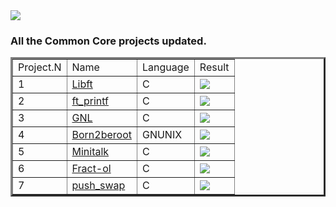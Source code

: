 <img src="https://github.com/MirkokriM/42_Common_Core/blob/main/README.FILE/MirkokriM_github42_42commoncore_v4_right.gif">

### All the Common Core projects updated.

<!--
#groups
42

#languages

#frames and libs

-->

<table border=3 <tr>
	<td>
		Project.N
	</td><td>
		Name
	</td><td>
		Language
	</td><td>
		Result
	</td
</tr><tr>
  <td>
		1
	</td><td>
		<a href="https://github.com/MirkokriM/Libft">Libft</a>
	</td><td>
		C
	</td><td>
		<img src="https://badge42.vercel.app/api/v2/cldu2s4nx00440gl8a0gi877d/project/2945482"/>
	</td>
</tr><tr>
    <td>
		2
	</td><td>
		<a href="https://github.com/MirkokriM/ft_printf">ft_printf</a>
	</td><td>
		C
	</td><td>
		<img src="https://badge42.vercel.app/api/v2/cldu2s4nx00440gl8a0gi877d/project/2963820"/>
	</td>
</tr><tr>
  <td>
		3
	</td><td>
		<a href="https://github.com/MirkokriM/Get_Next_Line">GNL</a>
	</td><td>
		C
	</td><td>
		<img src="https://badge42.vercel.app/api/v2/cldu2s4nx00440gl8a0gi877d/project/2976635"/>
	</td>
</tr><tr>
  <td>
		4
	</td><td>
		<a href="https://github.com/MirkokriM/Born2beroot">Born2beroot</a>
	</td><td>
		GNUNIX
	</td><td>
		<img src="https://badge42.vercel.app/api/v2/cldu2s4nx00440gl8a0gi877d/project/3000664"/>
	</td>
</tr><tr>
  <td>
		5
	</td><td>
		<a href="https://github.com/MirkokriM/Minitalk">Minitalk</a>
	</td><td>
		C
	</td><td>
		<img src="https://badge42.vercel.app/api/v2/cldu2s4nx00440gl8a0gi877d/project/3023108"/>
	</td>
</tr><tr>
  <td>
		6
	</td><td>
		<a href="https://github.com/MirkokriM/Fract-ol">Fract-ol</a>
	</td><td>
		C
	</td><td>
		<img src="https://badge42.vercel.app/api/v2/cldu2s4nx00440gl8a0gi877d/project/3067293"/>
	</td>
</tr><tr>
  <td>
		7
	</td><td>
		<a href="https://github.com/MirkokriM/Push_swap">push_swap</a>
	</td><td>
		C
	</td><td>
		<img src="https://badge42.vercel.app/api/v2/cldu2s4nx00440gl8a0gi877d/project/3066008"/>
	</td>
